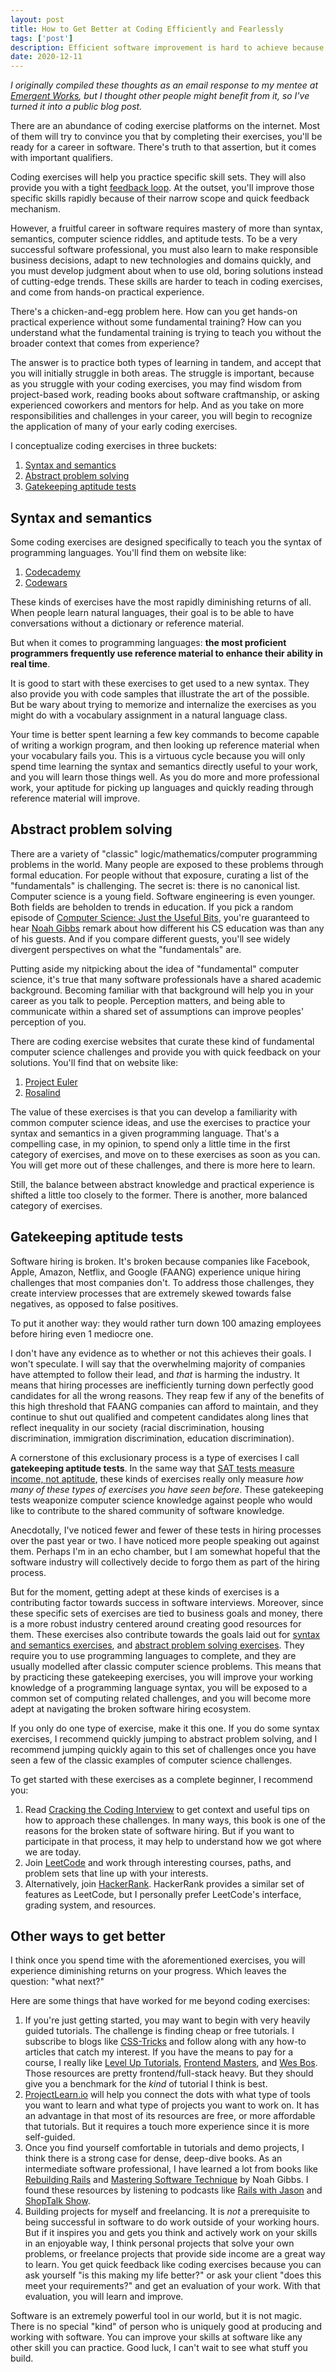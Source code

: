 ```yaml
---
layout: post
title: How to Get Better at Coding Efficiently and Fearlessly
tags: ['post']
description: Efficient software improvement is hard to achieve because of discriminatory attitudes in the industry and high pressure. Here's how I think about software improvement exercises.
date: 2020-12-11
---
```


*I originally compiled these thoughts as an email response to my mentee at [Emergent Works](https://www.emergentworks.org/), but I thought other people might benefit from it, so I've turned it into a public blog post.*

There are an abundance of coding exercise platforms on the internet. Most of them will try to convince you that by completing their exercises, you'll be ready for a career in software. There's truth to that assertion, but it comes with important qualifiers.

Coding exercises will help you practice specific skill sets. They will also provide you with a tight [feedback loop](https://www.thetechedvocate.org/using-feedback-loops-to-impact-student-learning/). At the outset, you'll improve those specific skills rapidly because of their narrow scope and quick feedback mechanism.

However, a fruitful career in software requires mastery of more than syntax, semantics, computer science riddles, and aptitude tests. To be a very successful software professional, you must also learn to make responsible business decisions, adapt to new technologies and domains quickly, and you must develop judgment about when to use old, boring solutions instead of cutting-edge trends. These skills are harder to teach in coding exercises, and come from hands-on practical experience.

There's a chicken-and-egg problem here. How can you get hands-on practical experience without some fundamental training? How can you understand what the fundamental training is trying to teach you without the broader context that comes from experience? 

The answer is to practice both types of learning in tandem, and accept that you will initially struggle in both areas. The struggle is important, because as you struggle with your coding exercises, you may find wisdom from project-based work, reading books about software craftmanship, or asking experienced coworkers and mentors for help. And as you take on more responsibilities and challenges in your career, you will begin to recognize the application of many of your early coding exercises. 

I conceptualize coding exercises in three buckets:

1. [Syntax and semantics](#syntax-and-semantics)
2. [Abstract problem solving](#abstract-problem-solving)
3. [Gatekeeping aptitude tests](#gatekeeping-aptitude-tests)

## Syntax and semantics

Some coding exercises are designed specifically to teach you the syntax of programming languages. You'll find them on website like: 

1. [Codecademy](https://www.codecademy.com/)
1. [Codewars](https://www.codewars.com/)

These kinds of exercises have the most rapidly diminishing returns of all. When people learn natural languages, their goal is to be able to have conversations without a dictionary or reference material. 

But when it comes to programming languages: **the most proficient programmers frequently use reference material to enhance their ability in real time**.

It is good to start with these exercises to get used to a new syntax. They also provide you with code samples that illustrate the art of the possible. But be wary about trying to memorize and internalize the exercises as you might do with a vocabulary assignment in a natural language class.

Your time is better spent learning a few key commands to become capable of writing a workign program, and then looking up reference material when your vocabulary fails you. This is a virtuous cycle because you will only spend time learning the syntax and semantics directly useful to your work, and you will learn those things well. As you do more and more professional work, your aptitude for picking up languages and quickly reading through reference material will improve. 

## Abstract problem solving

There are a variety of "classic" logic/mathematics/computer programming problems in the world. Many people are exposed to these problems through formal education. For people without that exposure, curating a list of the "fundamentals" is challenging. The secret is: there is no canonical list. Computer science is a young field. Software engineering is even younger. Both fields are beholden to trends in education. If you pick a random episode of [Computer Science: Just the Useful Bits](https://anchor.fm/just-the-useful-bits/), you're guaranteed to hear [Noah Gibbs](https://codefol.io/) remark about how different his CS education was than any of his guests. And if you compare different guests, you'll see widely divergent perspectives on what the "fundamentals" are. 

Putting aside my nitpicking about the idea of "fundamental" computer science, it's true that many software professionals have a shared academic background. Becoming familiar with that background will help you in your career as you talk to people. Perception matters, and being able to communicate within a shared set of assumptions can improve peoples' perception of you. 

There are coding exercise websites that curate these kind of fundamental computer science challenges and provide you with quick feedback on your solutions. You'll find that on website like:

1. [Project Euler](https://projecteuler.net/about)
1. [Rosalind](http://rosalind.info/problems/locations/)

The value of these exercises is that you can develop a familiarity with common computer science ideas, and use the exercises to practice your syntax and semantics in a given programming language. That's a compelling case, in my opinion, to spend only a little time in the first category of exercises, and move on to these exercises as soon as you can. You will get more out of these challenges, and there is more here to learn.

Still, the balance between abstract knowledge and practical experience is shifted a little too closely to the former. There is another, more balanced category of exercises.

## Gatekeeping aptitude tests 

Software hiring is broken. It's broken because companies like Facebook, Apple, Amazon, Netflix, and Google (FAANG) experience unique hiring challenges that most companies don't. To address those challenges, they create  interview processes that are extremely skewed towards false negatives, as opposed to false positives. 

To put it another way: they would rather turn down 100 amazing employees before hiring even 1 mediocre one. 

I don't have any evidence as to whether or not this achieves their goals. I won't speculate. I will say that the overwhelming majority of companies have attempted to follow their lead, and *that* is harming the industry. It means that hiring processes are inefficiently turning down perfectly good candidates for all the wrong reasons. They reap few if any of the benefits of this high threshold that FAANG companies can afford to maintain, and they continue to shut out qualified and competent candidates along lines that reflect inequality in our society (racial discrimination, housing discrimination, immigration discrimination, education discrimination). 

A cornerstone of this exclusionary process is a type of exercises I call **gatekeeping aptitude tests**. In the same way that [SAT tests measure income, not aptitude](https://www.researchgate.net/publication/280232788_Race_Poverty_and_SAT_Scores_Modeling_the_Influences_of_Family_Income_on_Black_and_White_High_School_Students'_SAT_Performance), these kinds of exercises really only measure *how many of these types of exercises you have seen before*. These gatekeeping tests weaponize computer science knowledge against people who would like to contribute to the shared community of software knowledge.

Anecdotally, I've noticed fewer and fewer of these tests in hiring processes over the past year or two. I have noticed more people speaking out against them. Perhaps I'm in an echo chamber, but I am somewhat hopeful that the software industry will collectively decide to forgo them as part of the hiring process. 

But for the moment, getting adept at these kinds of exercises is a contributing factor towards success in software interviews. Moreover, since these specific sets of exercises are tied to business goals and money, there is a more robust industry centered around creating good resources for them. These exercises also contribute towards the goals laid out for [syntax and semantics exercises](#syntax-and-semantics), and [abstract problem solving exercises](#abstract-problem-solving). They require you to use programming languages to complete, and they are usually modelled after classic computer science problems. This means that by practicing these gatekeeping exercises, you will improve your working knowledge of a programming language syntax, you will be exposed to a common set of computing related challenges, and you will become more adept at navigating the broken software hiring ecosystem. 

If you only do one type of exercise, make it this one. If you do some syntax exercises, I recommend quickly jumping to abstract problem solving, and I recommend jumping quickly again to this set of challenges once you have seen a few of the classic examples of computer science challenges. 

To get started with these exercises as a complete beginner, I recommend you: 

1. Read [Cracking the Coding Interview](https://www.amazon.com/Cracking-Coding-Interview-Programming-Questions/dp/0984782850) to get context and useful tips on how to approach these challenges. In many ways, this book is one of the reasons for the broken state of software hiring. But if you want to participate in that process, it may help to understand how we got where we are today.
1. Join [LeetCode](https://leetcode.com/) and work through interesting courses, paths, and problem sets that line up with your interests. 
1. Alternatively, join [HackerRank](https://www.hackerrank.com/). HackerRank provides a similar set of features as LeetCode, but I personally prefer LeetCode's interface, grading system, and resources.

## Other ways to get better

I think once you spend time with the aforementioned exercises, you will experience diminishing returns on your progress. Which leaves the question: "what next?"

Here are some things that have worked for me beyond coding exercises:

1. If you're just getting started, you may want to begin with very heavily guided tutorials. The challenge is finding cheap or free tutorials. I subscribe to blogs like [CSS-Tricks](https://css-tricks.com/) and follow along with any how-to articles that catch my interest. If you have the means to pay for a course, I really like [Level Up Tutorials](https://www.leveluptutorials.com/), [Frontend Masters](https://frontendmasters.com/), and [Wes Bos](https://wesbos.com/courses). Those resources are pretty frontend/full-stack heavy. But they should give you a benchmark for the *kind* of tutorial I think is best.
1. [ProjectLearn.io](https://projectlearn.io/) will help you connect the dots with what type of tools you want to learn and what type of projects you want to work on. It has an advantage in that most of its resources are free, or more affordable that tutorials. But it requires a touch more experience since it is more self-guided. 
1. Once you find yourself comfortable in tutorials and demo projects, I think there is a strong case for dense, deep-dive books. As an intermediate software professional, I have learned a lot from books like [Rebuilding Rails](https://www.rebuilding-rails.com/) and [Mastering Software Technique](https://software-technique.com/) by Noah Gibbs. I found these resources by listening to podcasts like [Rails with Jason](https://www.codewithjason.com/rails-with-jason-podcast/) and [ShopTalk Show](https://shoptalkshow.com/). 
1. Building projects for myself and freelancing. It is *not* a prerequisite to being successful in software to do work outside of your working hours. But if it inspires you and gets you think and actively work on your skills in an enjoyable way, I think personal projects that solve your own problems, or freelance projects that provide side income are a great way to learn. You get quick feedback like coding exercises because you can ask yourself "is this making my life better?" or ask your client "does this meet your requirements?" and get an evaluation of your work. With that evaluation, you will learn and improve. 

Software is an extremely powerful tool in our world, but it is not magic. There is no special "kind" of person who is uniquely good at producing and working with software. You can improve your skills at software like any other skill you can practice. Good luck, I can't wait to see what stuff you build. 